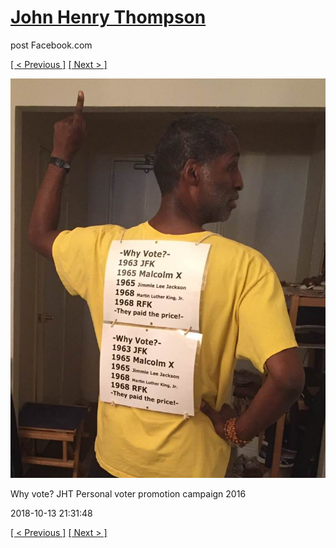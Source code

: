 # [John Henry Thompson](../README.md)
post Facebook.com

[[ < Previous ]](2018-10-17-4.md) [[ Next > ]](2018-10-13-2.md)

[![](../media/2018-10-13/Timeline-Photos-Why-vote-JHT-Personal-voter-promotion-campaign-2.jpg)](../README.md)

Why vote? JHT Personal voter promotion campaign 2016

2018-10-13 21:31:48

[[ < Previous ]](2018-10-17-4.md) [[ Next > ]](2018-10-13-2.md)